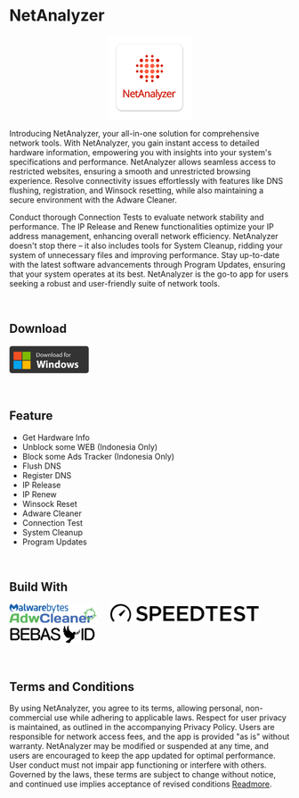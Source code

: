 # NetAnalyzer

<p align="center">
  <img src="https://raw.githubusercontent.com/ranggirahman/NetAnalyzer/main/Resources/Icon.png" height="150" title="NetAnalyzer">
</p>

Introducing NetAnalyzer, your all-in-one solution for comprehensive network tools. With NetAnalyzer, you gain instant access to detailed hardware information, empowering you with insights into your system's specifications and performance. NetAnalyzer allows seamless access to restricted websites, ensuring a smooth and unrestricted browsing experience. Resolve connectivity issues effortlessly with features like DNS flushing, registration, and Winsock resetting, while also maintaining a secure environment with the Adware Cleaner. 

Conduct thorough Connection Tests to evaluate network stability and performance. The IP Release and Renew functionalities optimize your IP address management, enhancing overall network efficiency. NetAnalyzer doesn't stop there – it also includes tools for System Cleanup, ridding your system of unnecessary files and improving performance. Stay up-to-date with the latest software advancements through Program Updates, ensuring that your system operates at its best. NetAnalyzer is the go-to app for users seeking a robust and user-friendly suite of network tools.

<br />

## Download
<a href="https://github.com/ranggirahman/NetAnalyzer/releases"><img src="https://raw.githubusercontent.com/ranggirahman/NetAnalyzer/main/Resources/downloadwin.png" height="50"></a>

<br />

## Feature
- Get Hardware Info
- Unblock some WEB (Indonesia Only)
- Block some Ads Tracker (Indonesia Only)
- Flush DNS
- Register DNS
- IP Release
- IP Renew
- Winsock Reset
- Adware Cleaner
- Connection Test
- System Cleanup
- Program Updates

<br />

## Build With 
<p>
  <picture>
    <source srcset="https://raw.githubusercontent.com/ranggirahman/NetAnalyzer/main/Resources/adwarecleaner-dark.png" media="(prefers-color-scheme: dark)">
    <img src="https://raw.githubusercontent.com/ranggirahman/NetAnalyzer/main/Resources/adwarecleaner.png" height="35">
  </picture>
  &nbsp;&nbsp;&nbsp;&nbsp;
  <picture>
    <source srcset="https://raw.githubusercontent.com/ranggirahman/NetAnalyzer/main/Resources/speedtestnet-dark.png" media="(prefers-color-scheme: dark)">
    <img src="https://raw.githubusercontent.com/ranggirahman/NetAnalyzer/main/Resources/speedtestnet.png" height="35">
  </picture>
  &nbsp;&nbsp;&nbsp;&nbsp;
  <picture>
    <source srcset="https://raw.githubusercontent.com/ranggirahman/NetAnalyzer/main/Resources/bebasid-dark.png" media="(prefers-color-scheme: dark)">
    <img src="https://raw.githubusercontent.com/ranggirahman/NetAnalyzer/main/Resources/bebasid.png" height="35">
  </picture>
</p>

<br />

## Terms and Conditions
By using NetAnalyzer, you agree to its terms, allowing personal, non-commercial use while adhering to applicable laws. Respect for user privacy is maintained, as outlined in the accompanying Privacy Policy. Users are responsible for network access fees, and the app is provided "as is" without warranty. NetAnalyzer may be modified or suspended at any time, and users are encouraged to keep the app updated for optimal performance. User conduct must not impair app functioning or interfere with others. Governed by the laws, these terms are subject to change without notice, and continued use implies acceptance of revised conditions [Readmore](https://github.com/ranggirahman/NetAnalyzer/blob/main/Resources/Terms%20and%20Condition.md).
